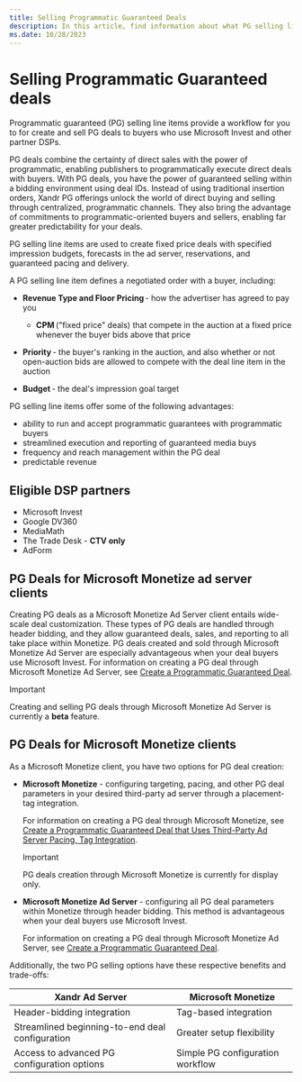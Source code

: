 ```yaml
---
title: Selling Programmatic Guaranteed Deals
description: In this article, find information about what PG selling line items are and how to create and sell PG deals to various clients.
ms.date: 10/28/2023
---
```


# Selling Programmatic Guaranteed deals

Programmatic guaranteed (PG) selling line items provide a workflow for you to for create and sell PG deals to buyers who use Microsoft Invest and other partner DSPs.

PG deals combine the certainty of direct sales with the power of programmatic, enabling publishers to programmatically execute direct deals with buyers. With PG deals, you have the power of guaranteed selling within a bidding environment using deal IDs. Instead of using traditional insertion orders, Xandr PG offerings unlock the world of direct buying and selling through centralized, programmatic channels. They also bring the advantage of commitments to programmatic-oriented buyers and sellers, enabling far greater predictability for your deals.

PG selling line items are used to create fixed price deals with specified impression budgets, forecasts in the ad server, reservations, and guaranteed pacing and delivery.

A PG selling line item defines a negotiated order with a buyer, including:

- **Revenue Type and Floor Pricing** - how the advertiser has agreed to pay you

  - **CPM** ("fixed price" deals) that compete in the auction at a fixed price whenever the buyer bids above that price

- **Priority** - the buyer's ranking in the auction, and also whether or not open-auction bids are allowed to compete with the deal line item in the auction

- **Budget** - the deal's impression goal target

PG selling line items offer some of the following advantages:

- ability to run and accept programmatic guarantees with programmatic buyers
- streamlined execution and reporting of guaranteed media buys
- frequency and reach management within the PG deal
- predictable revenue

## Eligible DSP partners

- Microsoft Invest
- Google DV360
- MediaMath
- The Trade Desk - **CTV only**
- AdForm

## PG Deals for Microsoft Monetize ad server clients

Creating PG deals as a Microsoft Monetize Ad Server client entails wide-scale deal customization. These types of PG deals are handled through header bidding, and they allow guaranteed deals, sales, and reporting to all take place within Monetize. PG deals created and sold through Microsoft Monetize Ad Server are especially advantageous when your deal buyers use Microsoft Invest. For information on creating a PG deal through Microsoft Monetize Ad Server, see [Create a Programmatic Guaranteed Deal](create-a-programmatic-guaranteed-selling-line-item.md).

> [!IMPORTANT]
> Creating and selling PG deals through Microsoft Monetize Ad Server is currently a **beta** feature.

## PG Deals for Microsoft Monetize clients

As a Microsoft Monetize client, you have two options for PG deal creation:

- **Microsoft Monetize** - configuring targeting, pacing, and other PG deal parameters in your desired third-party ad server through a placement-tag integration.
  
    For information on creating a PG deal through Microsoft Monetize, see [Create a Programmatic Guaranteed Deal that Uses Third-Party Ad Server Pacing, Tag Integration](create-a-programmatic-guaranteed-selling-line-item-ssp.md).

    > [!IMPORTANT]
    > PG deals creation through Microsoft Monetize is currently for display only.

- **Microsoft Monetize Ad Server** - configuring all PG deal parameters within Monetize through header bidding. This method is advantageous when your deal buyers use Microsoft Invest.

    For information on creating a PG deal through Microsoft Monetize Ad Server, see [Create a Programmatic Guaranteed Deal](create-a-programmatic-guaranteed-selling-line-item.md).

Additionally, the two PG selling options have these respective benefits and trade-offs:

| Xandr Ad Server | Microsoft Monetize |
|---|---|
| Header-bidding integration | Tag-based integration |
| Streamlined beginning-to-end deal configuration | Greater setup flexibility |
| Access to advanced PG configuration options | Simple PG configuration workflow |
